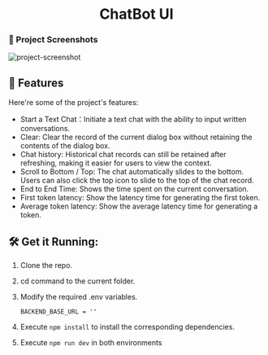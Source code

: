 <h1 align="center" id="title"> ChatBot UI</h1>

### 📸 Project Screenshots

![project-screenshot](https://i.imgur.com/keyisq7.png)



<h2>🧐 Features</h2>

Here're some of the project's features:

- Start a Text Chat：Initiate a text chat with the ability to input written conversations.
- Clear: Clear the record of the current dialog box without retaining the contents of the dialog box.
- Chat history: Historical chat records can still be retained after refreshing, making it easier for users to view the context.
- Scroll to Bottom / Top: The chat automatically slides to the bottom. Users can also click the top icon to slide to the top of the chat record.
- End to End Time: Shows the time spent on the current conversation.
- First token latency: Show the latency time for generating the first token.
- Average token latency: Show the average latency time for generating a token.

<h2>🛠️ Get it Running:</h2>

1. Clone the repo.

2. cd command to the current folder.

3. Modify the required .env variables.
    ```
    BACKEND_BASE_URL = ''
    ```
4. Execute `npm install` to install the corresponding dependencies.

5. Execute `npm run dev` in both environments
